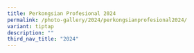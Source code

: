 ```yaml
---
title: Perkongsian Profesional 2024
permalink: /photo-gallery/2024/perkongsianprofesional2024/
variant: tiptap
description: ""
third_nav_title: "2024"
---
```

